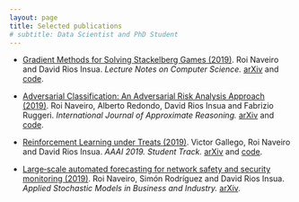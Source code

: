 ```yaml
---
layout: page
title: Selected publications
# subtitle: Data Scientist and PhD Student
---
```



- [Gradient Methods for Solving Stackelberg Games (2019)](https://arxiv.org/abs/1908.06901).
Roi Naveiro and David Rios Insua. *Lecture Notes on Computer Science.* [arXiv](https://arxiv.org/abs/1908.06901) and [code](https://github.com/roinaveiro/GM_SG).

- [Adversarial Classification: An Adversarial Risk Analysis Approach (2019)](https://www.sciencedirect.com/science/article/abs/pii/S0888613X18304705). Roi Naveiro, Alberto Redondo, David Rios Insua and Fabrizio Ruggeri. *International Journal of Approximate Reasoning.* [arXiv](https://arxiv.org/abs/1802.07513v2) and [code](https://github.com/roinaveiro/ACRA_spam_experiment).

- [Reinforcement Learning under Treats (2019)](https://aaai.org/ojs/index.php/AAAI/article/view/5106). Victor Gallego, Roi Naveiro and David Rios Insua. *AAAI 2019. Student Track.* [arXiv](https://arxiv.org/abs/1809.01560) and [code](https://github.com/vicgalle/ARAMARL).


- [Large‐scale automated forecasting for network safety and security monitoring (2019)](https://doi.org/10.1002/asmb.2436). Roi Naveiro, Simón Rodríguez and David Rios Insua. *Applied Stochastic Models in Business and Industry.* [arXiv](https://arxiv.org/abs/1802.06678).
